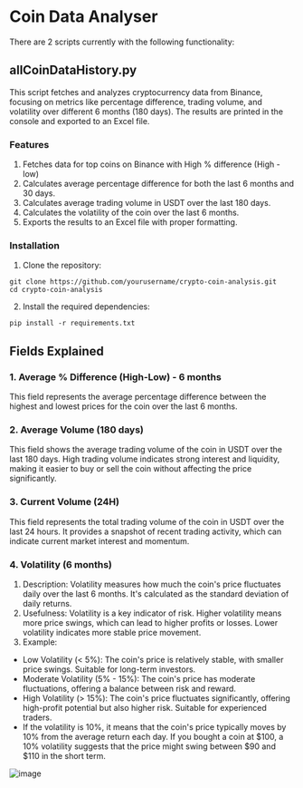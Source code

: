 # Coin Data Analyser

There are 2 scripts currently with the following functionality:


## **allCoinDataHistory.py**
This script fetches and analyzes cryptocurrency data from Binance, focusing on metrics like percentage difference, trading volume, and volatility over different 6 months (180 days). The results are printed in the console and exported to an Excel file.

### Features
1. Fetches data for top coins on Binance with High % difference (High - low)
2. Calculates average percentage difference for both the last 6 months and 30 days.
3. Calculates average trading volume in USDT over the last 180 days.
4. Calculates the volatility of the coin over the last 6 months.
5. Exports the results to an Excel file with proper formatting.

### Installation
1. Clone the repository:
```
git clone https://github.com/yourusername/crypto-coin-analysis.git
cd crypto-coin-analysis
```
2. Install the required dependencies:
```
pip install -r requirements.txt
```

## Fields Explained
### 1. Average % Difference (High-Low) - 6 months
This field represents the average percentage difference between the highest and lowest prices for the coin over the last 6 months.

### 2. Average Volume (180 days)
This field shows the average trading volume of the coin in USDT over the last 180 days. High trading volume indicates strong interest and liquidity, making it easier to buy or sell the coin without affecting the price significantly.
### 3. Current Volume (24H)
This field represents the total trading volume of the coin in USDT over the last 24 hours. It provides a snapshot of recent trading activity, which can indicate current market interest and momentum.
### 4. Volatility (6 months)
1. Description: Volatility measures how much the coin's price fluctuates daily over the last 6 months. It's calculated as the standard deviation of daily returns.
2. Usefulness: Volatility is a key indicator of risk. Higher volatility means more price swings, which can lead to higher profits or losses. Lower volatility indicates more stable price movement.
3. Example:
- Low Volatility (< 5%): The coin's price is relatively stable, with smaller price swings. Suitable for long-term investors.
- Moderate Volatility (5% - 15%): The coin's price has moderate fluctuations, offering a balance between risk and reward.
- High Volatility (> 15%): The coin's price fluctuates significantly, offering high-profit potential but also higher risk. Suitable for experienced traders.
- If the volatility is 10%, it means that the coin's price typically moves by 10% from the average return each day. If you bought a coin at $100, a 10% volatility suggests that the price might swing between $90 and $110 in the short term.
  
![image](https://github.com/user-attachments/assets/cb5ba12f-d0cb-41e2-96a4-1f0d6df76c90)

